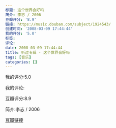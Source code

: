 ```yaml
---
标题: 这个世界会好吗
简介: 李志 / 2006
豆瓣评分: '8.9'
链接: https://music.douban.com/subject/1924543/
创建时间: '2008-03-09 17:44:44'
我的评分: '5.0'
标签:
评论:
date: 2008-03-09 17:44:44
title: 听过专辑 - 这个世界会好吗
tags: [音乐]
categories: []
---
```


我的评分:5.0

我的评论:

豆瓣评分:8.9

简介:李志 / 2006

[豆瓣链接](https://music.douban.com/subject/1924543/)

